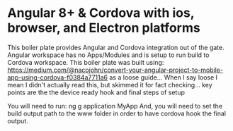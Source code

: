 # Angular 8+ & Cordova with ios, browser, and Electron platforms

This boiler plate provides Angular and Cordova integration out of the gate. Angular workspace has no Apps/Modules and is setup to run build to Cordova workspace.
This boiler plate was built using: https://medium.com/@nacojohn/convert-your-angular-project-to-mobile-app-using-cordova-f0384a7711a6 as a loose guide...
When I say loose I mean I didn't actually read this, but skimmed it for fact checking... key points are the the device ready hook and final steps of setup

You will need to run: ng g application MyApp
And, you will need to set the build output path to the www folder in order to have cordova hook the final output.
